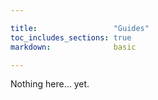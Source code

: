 ```yaml
---

title:                 "Guides"
toc_includes_sections: true
markdown:              basic

---
```


Nothing here… yet.
